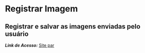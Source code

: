 # Registrar Imagem
 Registrar e salvar as imagens enviadas pelo usuário
---
***Link de Acesso:*** [Site par](http://exemplodeprojeto2.000.pe/)

